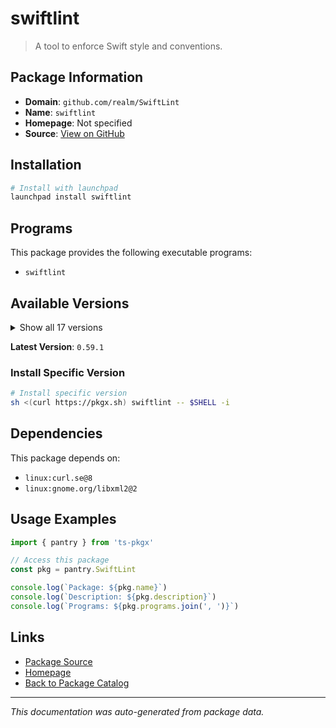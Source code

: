 # swiftlint

> A tool to enforce Swift style and conventions.

## Package Information

- **Domain**: `github.com/realm/SwiftLint`
- **Name**: `swiftlint`
- **Homepage**: Not specified
- **Source**: [View on GitHub](https://github.com/pkgxdev/pantry/tree/main/projects/github.com/realm/SwiftLint/package.yml)

## Installation

```bash
# Install with launchpad
launchpad install swiftlint
```

## Programs

This package provides the following executable programs:

- `swiftlint`

## Available Versions

<details>
<summary>Show all 17 versions</summary>

- `0.59.1`, `0.59.0`, `0.58.2`, `0.58.1`, `0.58.0`
- `0.57.1`, `0.57.0`, `0.56.2`, `0.56.1`, `0.56.0`
- `0.55.1`, `0.55.0`, `0.54.0`, `0.53.0`, `0.52.4`
- `0.52.3`, `0.52.2`

</details>

**Latest Version**: `0.59.1`

### Install Specific Version

```bash
# Install specific version
sh <(curl https://pkgx.sh) swiftlint -- $SHELL -i
```

## Dependencies

This package depends on:

- `linux:curl.se@8`
- `linux:gnome.org/libxml2@2`

## Usage Examples

```typescript
import { pantry } from 'ts-pkgx'

// Access this package
const pkg = pantry.SwiftLint

console.log(`Package: ${pkg.name}`)
console.log(`Description: ${pkg.description}`)
console.log(`Programs: ${pkg.programs.join(', ')}`)
```

## Links

- [Package Source](https://github.com/pkgxdev/pantry/tree/main/projects/github.com/realm/SwiftLint/package.yml)
- [Homepage](#)
- [Back to Package Catalog](../package-catalog.md)

---

*This documentation was auto-generated from package data.*
